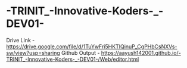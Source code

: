 # -TRINIT_-Innovative-Koders-_-DEV01-
Drive Link - https://drive.google.com/file/d/1TuYwFri5HKTIQinuP_CgPHbCsNXVs-sw/view?usp=sharing
Github Output - https://aayush142001.github.io/-TRINIT_-Innovative-Koders-_-DEV01-/Web/editor.html
